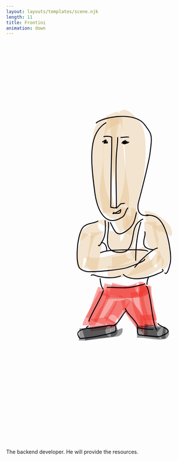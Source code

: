 ```yaml
---
layout: layouts/templates/scene.njk
length: 11
title: Frontini
animation: down
---
```


<svg viewBox="0 0 390 844" xmlns="http://www.w3.org/2000/svg" xml:space="preserve" style="fill-rule:evenodd;clip-rule:evenodd;stroke-linejoin:round;stroke-miterlimit:2">
<path d="M9877.99 14317.8c-13.28-1.2-45.55-4.3-49.39-6-42.59-18.7-56.2-51-58-83.8-.6-10.9 47.72-88.8 47.72-88.8l-158.13 59.3c-118.11 15.5-236.76 3.8-355.04 11.5l12.56 194.6c125.12-8.1 250.58 3.6 375.49-13.8 15.57-2.2 194.97-67.4 219.63-81 55.7-30.9 53.11-80.9 52.48-92.4-1.81-33-15.52-65.4-58.3-84.2-4.55-2-30.73-15.2-80.5-1.4l51.48 186Z" style="fill:#ed312b;fill-opacity:.41" transform="translate(-1011.77 -1349.82) scale(.13128)"/><path d="M9201.75 14268.2c-28.41 78.7-176.82 329.3-234.77 450.7-24.12 50.6-33.32 89.5-33.32 105.2h195c0 3.9-1.79 16.1-1.79 16.1s1.04-3 1.73-4.8c37.07-97 223.89-410.5 256.56-501l-183.41-66.2Z" style="fill:#ed312b;fill-opacity:.41" transform="translate(-1011.77 -1349.82) scale(.13128)"/><path d="M9310.52 14344.7c-6.9 63.5-40.4 121.2-75.31 178.8-45.8 75.7-95.6 150.6-124.21 228.8l183.13 67c24.47-66.9 68.71-130.1 107.89-194.8 50.07-82.7 92.46-167.7 102.36-258.7l-193.86-21.1Z" style="fill:#ed312b;fill-opacity:.41" transform="translate(-1011.77 -1349.82) scale(.13128)"/><path d="M9529.4 14337.5c-59.65 125.6-141.79 239.4-206.83 362.3-30.31 57.4 5.87 111.5 13.96 119.9 21.73 22.5 50.53 35.8 89.84 27.8 8.62-1.8 35.47-5.1 61.5-40.2l-156.76-116c23.43-31.7 48.49-33.3 56.25-34.9 39.09-7.9 67.72 5.4 89.32 27.7 7.27 7.5 45.52 55.4 18.28 106.9 66.35-125.5 149.75-241.7 210.6-369.9l-176.16-83.6Z" style="fill:#ed312b;fill-opacity:.41" transform="translate(-1011.77 -1349.82) scale(.13128)"/><path d="M9548.01 14425.2c20.46 68.4 54.4 159 88.49 222.4 13.02 24.2 115.44 170.2 173.27 227.5 39.49 39.2 79.77 49.1 98.22 49.1v-195c10.52 0 44.67 12.7 44.67 12.7s-133.3-166-144.4-186.6c-28.46-53-56.33-128.8-73.41-186l-186.84 55.9Z" style="fill:#ed312b;fill-opacity:.41" transform="translate(-1011.77 -1349.82) scale(.13128)"/><path d="M9701.19 14298.7c19.23 119.8 39.73 243.7 79.96 358.1 25.6 72.8 66.26 134 80.78 211 3.09 16.4 10.69 48.9 24.04 67.9 21.01 30 50.8 47.4 90.27 47.4v-195c36.56 0 79.36 56.7 79.36 56.7s-1.4-9.9-2-13.1c-16.5-87.1-59.55-157.3-88.49-239.6-36.42-103.5-53.98-215.9-71.39-324.3l-192.53 30.9Z" style="fill:#ed312b;fill-opacity:.41" transform="translate(-1011.77 -1349.82) scale(.13128)"/><path d="M9819.98 14189.5c2.03 90.6 29.81 169.4 48.88 257.8 21.94 101.7 33.02 204.9 50.36 307.4 2.93 17.3 8.26 35 14.02 52.6 3.13 9.7 8.07 18.9 8.07 28.4h194.99c0-37.4-18.5-76.5-24.8-113.6-17.8-105.3-29.5-211.4-52-315.9-16.4-76-42.8-143.2-44.6-221.1l-194.92 4.4Z" style="fill:#ed312b;fill-opacity:.41" transform="translate(-1011.77 -1349.82) scale(.13128)"/><path d="m9862.07 14176.4-.13.1c-143.96 25.3-436.95 20.7-571.92-27.1l-65.18 183.7c158.35 56.2 501.95 65.1 670.87 35.4 53.32-9.4 71.91-33 77.73-40.1 28.76-35.4 28.26-70.4 13.16-103.3-6.74-14.7-19.34-33.9-45.53-47.3-11.87-6.1-58.82-14.6-76.71-17.2l-2.29 15.8Zm-.25 1.8c-10.04 6.2-36.01 22.6-39.74 27.2-28.07 34.6-27.48 68.8-12.72 101 2.36 5.1 16.08 17 29.8 28.1l22.66-156.3Z" style="fill:#ed312b;fill-opacity:.41" transform="translate(-1011.77 -1349.82) scale(.13128)"/><path d="M9185.96 14202.7c-65.52 151.8-118.2 349.1-195.92 489l170.46 94.7c80.58-145.1 136.57-349.1 204.5-506.5l-179.04-77.2ZM9355.77 14328.8c198.78 58.8 439.87 95.6 630.74-18.8l-100.19-167.2c-143.74 86-325.5 43.3-475.19-1l-55.36 187Z" style="fill:#ed312b;fill-opacity:.41" transform="translate(-1011.77 -1349.82) scale(.13128)"/><path d="M9843.95 14199.1c-.26 115.3-7.32 223.9 18.7 338.8 8.79 38.7 28.17 83.1 46.07 127.5 10.86 26.9 22.66 53.3 22.66 77.5h195.02c0-38.7-10.7-81.5-26.7-124.5-16-42.8-38.4-86.1-46.9-123.6-22.6-100.1-14.1-194.8-13.8-295.3l-195.05-.4Z" style="fill:#ed312b;fill-opacity:.41" transform="translate(-1011.77 -1349.82) scale(.13128)"/><path d="M9567.36 14563c81.49 79.6 206.28 207.9 231.95 322.7l190.3-42.5c-32.8-146.8-181.88-318-286.02-419.7l-136.23 139.5Z" style="fill:#ed312b;fill-opacity:.41" transform="translate(-1011.77 -1349.82) scale(.13128)"/><path d="M9430.21 14434.3c1.45 20-15.63 43.8-31.37 71.1-41.07 71.1-99.67 146.7-127.77 196.9l170.16 95.2c33.22-59.3 108.23-153.8 148.27-235.2 25.83-52.4 38.08-102.4 35.2-142.1l-194.49 14.1Z" style="fill:#ed312b;fill-opacity:.41" transform="translate(-1011.77 -1349.82) scale(.13128)"/><path d="M9319.15 14721.1c4.35-7.9 16.54-29.2 23.85-36 5.38-4.9 27.64-17.8 27.64-17.8s-2.68 1.1-4.68 2c-102.36 46-238.12 38.4-347.72 65.3l46.43 189.4c120.47-29.6 268.71-26.3 381.23-76.8 34.6-15.6 37.77-26.8 43.22-34.6 3.11-4.4 7.3-10.1 12.64-24.7l-182.61-66.8ZM9871.04 14854.5c80.88-6.4 167.46-7.3 247.16-23l-37.9-191.3c-72.3 14.3-151.03 14.1-224.48 19.9l15.22 194.4Z" style="fill:#ed312b;fill-opacity:.41" transform="translate(-1011.77 -1349.82) scale(.13128)"/><path d="M9386.01 15007.5c-6.58-1.5-24.11-5.7-27.17-7-12.73-5.7-21.54-12.7-27.94-18.9-24.39-23.6-31.04-50.2-29.41-76 1.19-18.8 7.24-40.7 26.86-61.1 3.24-3.4 40.76-25.1 40.76-25.1s-112.06 15.6-126.84 17.4c-118.92 15-237.35 39.7-357.43 33.1l-10.73 194.7c131.81 7.3 261.98-17.8 392.52-34.3 20.81-2.6 151.12-20.8 166.7-27 31.74-12.5 44.53-33.2 50.38-43.6 19.88-35.3 17.56-68.9-2.91-100.7-3.65-5.7-25.64-46-94.79-46v194.5ZM9808.81 15022.6c123.89-6.8 243.49 29.6 366.59 29.6 9.2 0 72-7.5 87.4-14.4 35.9-16 49.1-42.8 54.8-60.3 8.1-24.7 7.1-50-6.2-75.6-5.1-9.9-20.2-42.8-77-54.3l-38.5 191.2c-26.1-5.3-35.9-19.2-40.6-23.8-20.6-20.8-26.8-43.3-27.7-63.3-.8-16.6 69.8-96.7 69.8-96.7s-19.8 2.2-22 2.2c-126.7 0-249.85-36.3-377.35-29.3l10.76 194.7Z" style="fill-opacity:.41" transform="translate(-1011.77 -1349.82) scale(.13128)"/><path d="M8977.19 15067.3c132.6-36.2 278.26-43.2 414.93-55.8 5.82-.6 60.75-3.7 89.62-9.2 22.25-4.2 38.55-11.7 47.12-17 22.5-13.9 33.83-31.7 40.12-46.6 9.97-23.7 10.79-47.8 1.76-72.5l-183.13 67c-11.68-31.9-8.72-63.7 15.73-93.6 6.27-7.7 42.02-28.8 42.02-28.8s-66.46 6.1-71.13 6.5c-147.77 13.6-305.05 22.8-448.42 61.9l51.38 188.1ZM9918.42 14998.6c116.58 6 227.58 40.2 346.58 40.2v-195c-115.6 0-223.3-34.1-336.56-39.9l-10.02 194.7Z" style="fill-opacity:.41" transform="translate(-1011.77 -1349.82) scale(.13128)"/><path d="M9360.72 13274.6c16.87-30.4 14.7-56 10.18-74.2-6.44-25.8-21.16-47.2-46.62-62-12.28-7.1-52.5-22-108.3-2.5-64.04 22.4-208.31 97.6-276.75 155.4-40.25 34.1-59.99 70.4-65.16 94.8-7.72 36.4.76 68.1 23.09 94.9l149.97-124.6c12.12 14.6 18.32 31.1 19.29 49.3.61 11.4-11.22 43.9-11.22 43.9s170.85-110.6 225.15-129.6c2.11-.8 5.55-1.8 5.55-1.8s-30.32.1-37.26-1.8c-34.93-9.5-53.06-31.9-62.84-56.1-7.58-18.8-14.39-46.5 4.44-80.3l170.48 94.6Z" style="fill:#e5c18e;fill-opacity:.41" transform="translate(-1011.77 -1349.82) scale(.13128)"/><path d="M8942.64 13341.5c-47.97 149.5-111.37 317.3-111.37 475.9 0 32.1 10.57 63.4 29.4 84 14.72 16 34.76 29.7 65.18 34.2l28.61-192.9c23.49 3.5 38.7 14.6 50.07 27 11.1 12.1 21.74 28.8 21.74 47.7 0-139.1 59.97-285.2 102.05-416.3l-185.68-59.6Z" style="fill:#e5c18e;fill-opacity:.41" transform="translate(-1011.77 -1349.82) scale(.13128)"/><path d="M9070.07 13339.5c2.15 49.8-60.67 453.6-92.95 551.8-.56 1.7-1.56 4.4-1.56 4.4s14.07-20.4 18.79-24.6l130.54 144.8c7.35-6.6 16.87-17.1 25.23-33.4 7.16-14 17.26-43.5 26.92-84 37.35-156.6 89.98-518.1 87.85-567.4l-194.82 8.4Z" style="fill:#e5c18e;fill-opacity:.41" transform="translate(-1011.77 -1349.82) scale(.13128)"/><path d="M9751.11 13759.1c-6.23 1.5-19.17 4.4-21.03 4.6-30.65 2.6-49.65-8-60.03-14.5-26.47-16.6-39.77-39.7-44.32-66.1-.72-4.2 48.61-101.6 48.61-101.6s-1.42.8-2.4 1.2c-32.5 16.1-179.9 84.3-191.52 88-143.96 45.4-316.35 104.7-463.78 47.7l-70.38 181.8c187.98 72.8 409.29 14.4 592.84-43.5 13.44-4.3 186.49-82.8 220.69-99.9 69.25-34.4 58.66-103.6 58.13-106.7-.57-3.3-40.29-112.7-141.54-70.5l74.73 179.5Z" style="fill:#e5c18e;fill-opacity:.41" transform="translate(-1011.77 -1349.82) scale(.13128)"/><path d="M9411.93 13924.7c207.95-9.7 384.6-121.6 579.69-178.8l-54.91-187.1c-180.26 52.9-341.64 162.2-533.78 171.1l9 194.8ZM9922.03 13170.5c2.41 72.8 9.1 254.3 56.31 359.4 35.46 79.1 93.06 123.7 162.46 127.6l10.8-194.7c5.8.3 15.4 5.6 15.4 5.6s-16.1-29.5-21.9-49.6c-25.1-86.6-26.5-203.6-28.2-254.7l-194.87 6.4Z" style="fill:#e5c18e;fill-opacity:.41" transform="translate(-1011.77 -1349.82) scale(.13128)"/><path d="M10054.5 13231.8c10.9 99.8 44 196.6 67.6 294.3 18.7 77.3 31.6 155.3 7.9 237.4-1.3 4.6-4.6 18.3-4.6 18.3s45.6-47.8 75.6-47.8v195c36.6 0 67.6-15.8 90.1-47 12.7-17.6 21.5-47.9 26.3-64.4 33.6-116.7 20.8-227.6-5.8-337.4-21.6-89.5-53.3-178-63.2-269.5l-193.9 21.1Z" style="fill:#e5c18e;fill-opacity:.41" transform="translate(-1011.77 -1349.82) scale(.13128)"/><path d="M9647.47 14025.1c35.89 39.2 107.52 60.8 197.53 43.2 130.95-25.6 312.3-125.1 359.9-174.2 40.2-41.5 40.4-84.2 34.8-108.2-7.5-31.7-31.1-82-112.7-82v195c-24.3 0-37.7-11.7-46.1-18.6-17-13.8-26.6-30.8-31.1-49.8-3.6-15.6 15.1-72.1 15.1-72.1s-130.36 81.6-216.97 108.2c-30.06 9.2-76.9 13.6-76.9 13.6s15.19 7.6 20.36 13.3l-143.92 131.6Z" style="fill:#e5c18e;fill-opacity:.41" transform="translate(-1011.77 -1349.82) scale(.13128)"/><path d="M9334.24 14068.8c260.8 3.2 536.05-55.1 755.56-203.2 16.9-11.4 72.3-57.4 90.3-94.1 14.6-29.7 16.1-58.7 9.7-83.6-5.9-22.6-18.1-44-41-61.6l-119 154.5c-22-17-30.47-38.5-31.36-61.4-.43-11.2 9.46-38.8 9.46-38.8s-22.54 20.2-27.16 23.4c-186.88 126-422.04 172.6-644.07 169.8l-2.43 195ZM9546 13478.7l-1.15-2.7c-16.83-47.9.34-91.9 7.12-138.8l-192.99-27.9c-11.29 78.2-26.1 151.8 1.92 231.4 31.23 88.7 90.34 126.3 149.61 135.9 78.94 12.8 174.33-33.1 226.23-121.5 66.63-113.3 81.66-292.8 89.37-422.4 1.6-26.9 7.48-81.3-3.31-111.6-17.28-48.4-51.69-78.8-111.08-78.8v195c-28 0-46.67-12.4-60.38-29.3-6.59-8.1-15.03-33.4-15.03-33.4s-4.2 35.5-4.86 46.5c-6.09 102.3-10.2 245.7-62.83 335.2-4.89 8.4-15.41 17.1-22.62 22.4Z" style="fill:#e5c18e;fill-opacity:.41" transform="translate(-1011.77 -1349.82) scale(.13128)"/><path d="M9534.91 13338.6c98.01-48.8 175.73-153.1 206.92-257.4l-186.83-55.8c-16.54 55.3-55.02 112.7-107 138.6l86.91 174.6Z" style="fill:#e5c18e;fill-opacity:.41" transform="translate(-1011.77 -1349.82) scale(.13128)"/><path d="m9510.81 11438.4-10.21-36.9c-85.21 23.6-182.57 63.2-255.79 120.4-59.23 46.3-103.28 103.9-122.53 171.6-51.96 182.6-89.85 765.4 31.28 1113.4 63.71 183.1 173.67 303.1 323.11 319 35.32 3.8 70.55-4.6 103.23-24.5-1.8 20.2-2.91 39.6-3.21 57.6-1.07 64.5 9.68 116.4 26.97 148.3 26.83 49.4 67.52 73.2 119.43 73.2v-195c14.39 0 26.58 4.7 37.09 12.4 5.5 4.1 15.61 17.7 15.61 17.7s-4.87-72.1.7-122.7c17.68-160.7 74.63-369.3 86.3-408.8 40.62-137.1 78.92-394.2 83.27-626.1 3.08-163.6-12.11-314.9-49.98-409.2-29.94-74.5-101.12-157-163.81-207.3-4.37-3.6-42.61-33.2-65.54-47-15.48-9.4-29.13-14.4-37.41-16.5-56.03-14.4-88.89 14-105.79 37.1-1.27 1.7-7.77 9.8-12.72 23.3Zm33.12 153.6c-50.61 14.5-106.41 35.7-153.53 65.6-36.8 23.4-69.67 51-80.56 89.2-40.07 140.9-69.5 546.2-8.86 856.2 18.7 95.7 45.54 182 85.86 245.7 25.62 40.5 55.98 71.5 96.58 80.9 7.64-10.4 24.12-33.7 32.84-52.5 42.05-90.7 66.04-215.4 73.08-255.9 53.64-308.4 25.27-638.3-17.58-946.5-1.99-14.3-14.56-48.7-27.83-82.7Z" style="fill:#e5c18e;fill-opacity:.41" transform="translate(-1011.77 -1349.82) scale(.13128)"/><path d="M9495.54 12915c9.26-11 35.76-42.2 41.4-45.1 22.11-11.3 43.41-12.7 63.3-8.7 14.32 2.9 75.87 80.7 75.87 80.7s5.59-104.6 5.8-116.7c2.21-124-26.64-241-42.8-363.3-42.9-324.5-63.1-648.2-68.17-976.1l-194.97 3c5.18 335.5 25.93 666.7 69.82 998.7 14.89 112.5 43.18 220.1 41.15 334.3-.26 14.7-7.61 115.5-4.69 140.9 3.59 31.2 17.25 49.2 24.27 57.4 16.65 19.3 36.07 28.4 54.97 32.2 11.39 2.4 94.9 12.2 120.93-89.4l-186.88-47.9Z" style="fill:#e5c18e;fill-opacity:.41" transform="translate(-1011.77 -1349.82) scale(.13128)"/><path d="M9335.72 11480.8c-24.02 124.3-52.35 244.4-62.53 371.7-9.96 124.5-2.8 249.8-14.79 374.1-15.79 163.7-54.67 323.4-46.56 489 5.11 104.2 47.54 202.5 47.54 307.6h195c0-108.3-42.51-209.7-47.77-317.1-7.65-156.2 31-306.4 45.89-460.7 12.09-125.4 5.02-251.8 15.07-377.3 9.6-120 36.97-233.1 59.61-350.3l-191.46-37ZM9953.77 13186c-1.93.2-6.43.3-6.43.3s25.54 7.3 41.92 14.9c46.54 21.5 101.14 57.4 142.84 94.9 20.8 18.6 46.6 53.1 46.6 53.1s-.4-26.6 4.9-37.1l174.1 87.9c25.5-50.6 15.3-129.7-50.7-204.4-61.1-69.2-169-143.5-252.3-178.7-50.7-21.4-95.95-28.1-125.61-24.4l24.68 193.5Z" style="fill:#e5c18e;fill-opacity:.41" transform="translate(-1011.77 -1349.82) scale(.13128)"/><path d="M9309.66 11573.4c-128.68 75.1-192.78 202.3-219.79 355.1-40.02 226.3 1.57 509.3 31.37 759.6 13.52 113.6 49.12 263.4 118.47 361.5 35.48 50.2 79.79 87 134.16 99.5 54.18 12.5 118.63.9 194.7-46.6 32.88-20.5 47.44-50.1 59.62-80.3 11.18-27.7 20.11-55.8 42.43-76l-10.05-11.1c-24.04 21.7-34.25 51.7-46.29 81.5-11.05 27.4-23.82 54.6-53.65 73.2-71.73 44.8-132.32 56.4-183.4 44.7-50.89-11.7-92.06-46.6-125.27-93.6-68.01-96.2-102.57-243.2-115.82-354.6-29.63-248.9-71.28-530.1-31.49-755.2 26.19-148.2 87.77-271.9 212.58-344.8l-7.57-12.9Z" style="fill:#00000f" transform="translate(-1011.77 -1349.82) scale(.13128)"/><path d="M9851.11 13094.1c-49.52 9.9-81.95-.2-102.75-21-19.14-19.1-28.18-47.1-31.94-75.3-5.81-43.7 1.02-88.2 4.9-104.8 32-136.7 137.17-647.2 152.89-786.5 22.83-202.2 27.1-280 6.63-344.6-13.65-43.1-38.38-80.5-76.51-144.9-70.68-119.4-219.4-149.4-359.18-137.2-83.17 7.3-163.06 29.3-220.94 55.5-39.51 17.9-68.88 38.1-82.66 56.6l9.28 10.3c12.92-17.4 40.69-35.7 77.74-52.5 56.96-25.8 135.61-47.5 217.47-54.6 135.3-11.8 279.72 15.3 348.14 130.9 37.26 63 61.64 99.3 74.98 141.4 20.02 63.2 14.96 139.2-7.36 337-15.67 138.9-120.61 648-152.53 784.4-4.12 17.6-11.4 65-5.22 111.5 4.24 31.8 14.79 63.1 36.38 84.6 22.84 22.9 58.3 35.1 112.68 24.4l-2-15.2Z" style="fill:#00000f" transform="matrix(.1572 0 0 .1286 -1248.436 -1319.724)"/><path d="M9198.59 13541.7c-.27-1.6-.53-3.8-.53-5.8h-15c0 6.6.91 11.3 2.19 14.3 1.57 3.6 3.85 5.7 6.27 6.9 3.66 1.8 8.48 1.6 13.78-1.8 4.97-3.1 11.15-9.7 17.37-17.9 13.15-17.4 27.12-41.9 31.24-49 62.85-107.1 58.73-226.9 47.64-345.4l-14.93 1.4c10.79 115.4 15.55 232.2-45.64 336.5-4.08 6.9-18.06 31.5-31.03 48.4-3.61 4.7-7.11 8.8-10.27 11.5-.33.3-.7.6-1.09.9ZM9340.66 13168.8c12.44 87.3-17.23 205.9-14.6 304.1 1.37 51.1 11.42 96.7 39.17 130.5 27.82 33.8 73.53 56 147.16 59 61.64 2.5 124.81-3.4 164.85-56.1 58.17-76.6 64.44-174.1 82.44-264.3 17.33-86.9 45.96-167 148.59-212.7l-6.1-13.7c-108.07 48.1-138.95 131.9-157.2 223.4-17.56 88.1-22.92 183.5-79.68 258.2-36.86 48.6-95.54 52.5-152.3 50.2-67.96-2.7-110.5-22.3-136.18-53.6-25.77-31.3-34.49-73.9-35.76-121.3-2.64-98.8 26.97-218.1 14.46-305.9l-14.85 2.2Z" style="fill:#00000f" transform="translate(-1011.77 -1349.82) scale(.13128)"/><path d="M9862.96 13165.4c-64.82 204.5-83.97 409.5-83.97 623.3h15c0-212.3 18.92-415.7 83.27-618.7l-14.3-4.6ZM9371.37 13177c29.5 59.4 51.51 108.8 75.34 142.2 16.9 23.6 34.9 39.4 56.56 45.7 35.1 10.3 81.06-4.4 150.41-55.3 67.12-49.4 106.3-103.6 127.24-184 8.26-31.8 16.45-63.6 22.86-95.8.56-2.8 2.71-11.9 2.71-11.9s-1.81 2.4-2.18 2.7c-.89.7-1.79 1.1-2.61 1.3-2.66.7-5.2.2-7.39-2.2-.36-.4-1.82-1.5-1.82-4.2h15c0-7.1-5.59-8.2-6.67-8.3-1.76-.3-5.14-.2-7.51 3.6-.33.5-.88 1.7-1.37 3.4-.91 3.1-2.29 9.7-2.87 12.7-6.35 31.8-14.47 63.4-22.66 94.9-20 76.8-57.51 128.6-121.62 175.7-32.54 23.9-59.47 39.6-82.4 48.1-21.6 8-39.4 9.5-54.91 4.9-18.74-5.5-33.93-19.6-48.57-40-23.48-32.9-45.04-81.7-74.11-140.1l-13.43 6.6ZM9395.45 11819.5c-.15 2.7-.46 8.6-.46 9.5 0 256.6-13.53 511.8-13.53 768.6 0 91.9-1.43 183.9-1.43 275.8 0 6.3-2.73 48.4-1.71 58.3.5 4.9 3.1 7.1 4.1 7.7 1.75 1.1 3.59 1.4 5.51 1 1.33-.3 3.02-.9 4.54-2.8.51-.6 1.31-1.8 1.99-3.9.65-2 1.51-5.7 2.58-11.5l-4-.8c.19-15.6 1.99-43 1.99-48 0-91.9 1.43-183.9 1.43-275.8 0-256.8 13.53-512 13.53-768.6 0-1.4.83-8.9.47-12.5-.34-3.4-1.88-5.6-2.95-6.5-10.76-9.8-31.09-15.4-53.71-17.5-32.18-2.9-68.91.8-85.94 6l4.4 14.4c15.89-4.9 50.16-8.2 80.17-5.4 17.53 1.6 33.64 5 43.02 12Z" style="fill:#00000f" transform="translate(-1011.77 -1349.82) scale(.13128)"/><path d="M9384.13 12941.2c14.32-.1 38.34 8.7 58.26 10.3 16.74 1.3 30.77-2.4 37.75-14.9l-13.09-7.3c-4.22 7.6-13.33 8-23.46 7.2-20.35-1.6-44.92-10.4-59.55-10.3l.09 15Z" style="fill:#00000f" transform="translate(-1011.77 -1349.82) scale(.13128)"/><path d="M9490.59 11811.6c-1.27 114-20.81 226.9-24.49 341-8.65 267.6 3.53 535.5 3.53 802.8h15c0-267.1-12.18-534.8-3.54-802.3 3.69-114.2 23.22-227.3 24.5-341.3l-15-.2Z" style="fill:#00000f" transform="translate(-1011.77 -1349.82) scale(.13128)"/><path d="M9535.82 11759c9.44-2.2 68.15-27.6 102.52-36.9 5.68-1.5 10.63-2.6 14.47-2.9 1.56-.1 3.71 0 3.71 0s-1.51-1-1.92-1.6c-.46-.8-.77-1.6-.77-2.6h15c0-4.5-2.18-7.9-6.74-9.7-2.82-1.2-7.58-1.6-13.79-.7-29.71 4.4-105.11 37.2-115.94 39.8l3.46 14.6Z" style="fill:#00000f" transform="rotate(15.733 5599.619 -2785.02) scale(.13128)"/><path d="M9538.59 12964c.81 23.5-1.09 38.5-6.95 47.8-6.2 9.9-17.03 12.1-32.25 12.6-18.2.7-42.05-1.7-72.04-1.7v15c36.53 0 64.08 3.4 83.54.9 15.39-2 26.3-7.4 33.46-18.8 6.91-11 10.19-28.6 9.23-56.4l-14.99.6ZM9923.56 13769.1c-.28.6-.71 1.3-1.14 1.9-1.68 2.2-4.19 4.5-7.35 6.9-49.33 38.8-241.34 106.7-270.03 115.3-110.83 33.2-533.49 76.7-647.46 60.5-19-2.7-49.36-12.7-74.29-26.9-15.87-9.1-29.62-19.7-36.11-31.4-34.92-62.9-40.47-197.5-27.59-328.1 12.87-130.5 44.12-257.3 85.02-304.6 30.88-35.7 72.21-50.3 114.93-61.5 44.81-11.6 91.18-19.5 129.97-41.2l-7.32-13.1c-37.72 21.1-82.88 28.5-126.43 39.8-45.64 11.9-89.51 28.1-122.49 66.2-42.07 48.6-75.37 178.7-88.61 312.9-13.23 134.2-6.46 272.3 29.41 336.9 7.58 13.7 23.24 26.5 41.8 37.1 26.7 15.2 59.25 25.9 79.6 28.8 115.1 16.3 541.96-27.5 653.88-61.1 29.24-8.7 224.72-78.3 274.99-117.8 6.32-4.9 10.57-9.6 12.62-13.7 2.26-4.5 2.4-8.6 1-12.2-1.31-3.4-4.22-6.7-9.64-9.2l-6.17 13.7c.47.2 1.01.6 1.41.8Z" style="fill:#00000f" transform="translate(-1011.77 -1349.82) scale(.13128)"/><path d="M9227.63 13502.9c68.61 2 87.81 67.8 87.81 131.9h15c0-72.5-24.85-144.6-102.37-146.9l-.44 15Z" style="fill:#00000f" transform="translate(-1011.77 -1349.82) scale(.13128)"/><path d="M9218.74 13670.3c122.8-52.2 342.69-45.1 472.7-47.9 93.27-2 197.62-.2 251.84 9.7 10.93 2 19.72 4.3 25.75 7 1.9.9 3.48 1.8 4.66 2.8.44.3 1.01 1 1.01 1s-.08-.3-.08-.5h15c0-3.9-1.61-7.7-5.32-11.2-3.45-3.2-9.27-6.3-17.28-8.8-44.83-14.3-167.7-17.3-275.9-15-131.55 2.8-353.99-3.7-478.25 49.1l5.87 13.8ZM9923.31 13325.1c6.25 11 7.22 24.7 5.9 40.1-2.17 25.2-10.71 54.5-16.45 84-7.62 39.1-10.07 78.4 10.38 109.8 20.23 31.1 63.3 55.3 148.66 62.8l1.3-15c-78.47-6.8-118.79-27.3-137.38-55.9-18.38-28.3-15.08-63.7-8.23-98.9 5.84-30 14.45-59.8 16.67-85.6 1.6-18.6-.19-35.3-7.81-48.7l-13.04 7.4ZM9953.43 13064.9c62.97 3.5 117.77 5 171.67 41.6 56 38.1 97.8 108.6 129.2 189.3 47.8 122.9 71.2 269.7 81.6 366 .8 7.6 1.7 15.1 2.1 22.7 2.4 39 3.4 80.8-.7 119.7-1.1 10.4-24.2 123.8-52.5 167.4-3.2 4.9-6.4 8.8-9.7 11.4-2.1 1.6-4.1 2.7-6.2 2.4-3.6-.5-6.6-3.9-10.2-9.6l-12.7 7.9c6.8 11 14.2 15.7 21.1 16.6 4.7.6 9.5-.5 14.2-3.4 5.4-3.3 10.8-9.2 16-17.1 29.5-45.3 53.8-163.2 54.9-174 4.2-39.7 3.2-82.4.8-122.2-.5-7.8-1.3-15.6-2.2-23.4-10.5-97.4-34.3-245.7-82.5-369.8-32.6-83.9-76.6-156.7-134.8-196.3-56.3-38.3-113.4-40.5-179.23-44.2l-.84 15Z" style="fill:#00000f" transform="translate(-1011.77 -1349.82) scale(.13128)"/><path d="M9576.51 14010.7c53 52.8 131.99 73.4 217.16 74.3 125.8 1.3 265.03-40.3 350.93-81.2 15.4-7.3 58.2-22.4 77.3-38.9 8.6-7.4 12.6-15.6 11.5-23.2-1.1-7.2-7-15.2-22.1-22l-6.1 13.7c4.8 2.2 8.4 4.4 10.8 6.6 1.4 1.4 2.3 2.6 2.5 3.9.2 1.2-.2 2.3-.9 3.4-1.2 2.1-3.2 4.2-5.5 6.3-18.2 15.7-59.3 29.7-73.9 36.6-84.3 40.2-220.94 81.1-344.37 79.8-80.99-.8-156.34-19.7-206.73-69.9l-10.59 10.6ZM10138.9 13578c-29.4 3.6-70.8 27.1-115.7 60.9-102.28 76.8-223.64 205.8-261.14 256.3l12.05 9c37.06-50 157.03-177.4 258.09-253.3 42.2-31.8 80.9-54.7 108.6-58l-1.9-14.9ZM9079.29 14029.8c.26-4.1 3.44-5.7 7.61-6.4 4.75-.7 10.56-.4 16.92.6 26.89 4 62.25 18.7 73.87 21.3 120.96 26.4 256.08 38.1 374.04-6.7l-5.33-14c-115.27 43.8-247.31 31.9-365.51 6-11.77-2.5-47.6-17.3-74.83-21.4-10.34-1.6-19.59-1.6-26.38.5-9.05 2.9-14.72 8.9-15.36 19.2l14.97.9ZM9208.31 14071.1c-.98 25.3 5.81 73.6 18.87 114.7 8.99 28.3 21.14 53.2 35.31 65.8l9.94-11.3c-12.66-11.2-22.92-33.7-30.95-59-12.48-39.3-19.12-85.4-18.18-109.6l-14.99-.6Z" style="fill:#00000f" transform="translate(-1011.77 -1349.82) scale(.13128)"/><path d="M9989.61 14049.2c-22.11 32.3-29.92 85.4-29.92 124.4h15c0-36.3 6.72-85.9 27.31-116l-12.39-8.4ZM9925.24 14154.5c-2.31.9-11.89 4.5-22.45 7.5-52.42 14.8-166.35 39.9-174.5 41.4-131.98 24.8-271.04 1.7-404.64 4.5l.31 15c134.42-2.9 274.32 20.1 407.1-4.8 9.4-1.7 158.32-34.5 194.59-47.5 3.85-1.4 6.62-2.7 8.18-3.6 1.96-1.3 3.02-2.6 3.58-3.6 1.61-2.8 1.37-5.4.13-7.8-.64-1.1-1.67-2.4-3.52-3.4-1.23-.6-4.05-1.4-8.78-1.4v3.7Zm0 .5c-.52.7-1.25 1.7-1.41 2.2-.47 1.4-.45 2.8-.1 4.1.26.9.71 1.8 1.44 2.7h.07v-9ZM9262.78 14260.8c-56.77 156.4-147.23 291.8-216.19 441.5-3.1 6.8-14.56 29.1-16.34 45.2-1.1 9.8 1.46 17.6 7.58 21.8l8.42-12.4c-.96-.7-1.06-1.9-1.19-3.2-.31-3.1.25-6.7 1.18-10.5 3.31-13.6 11.54-29.3 13.98-34.6 69.13-150.1 159.74-285.9 216.66-442.6l-14.1-5.2ZM9440.99 14828.2c41.44-19.3 74.75-60.8 105.35-106.2 29.55-43.9 56.66-91.3 87.15-124l-10.98-10.3c-30.96 33.2-58.61 81.3-88.62 125.9-28.96 43-60.01 82.8-99.22 101l6.32 13.6Z" style="fill:#00000f" transform="translate(-1011.77 -1349.82) scale(.13128)"/><path d="M9610.87 14554.2c23.48 57 65.86 103.4 107.33 149.6 40.2 44.8 79.55 89.4 98.24 144.3l14.2-4.9c-19.33-56.7-59.7-103-101.28-149.4-40.32-44.9-81.79-89.8-104.62-145.3l-13.87 5.7ZM9960.85 14212.1c.29.4.57.8.81 1.1 2.74 4.4 5.53 10.8 8.4 18.6 19.94 54.7 41.24 175.1 42.44 180.3 12.8 56.7 32.6 253 64 381.5 8.2 33.6 17.2 62.6 27 83.5 7.1 15 14.8 26 22.7 32.1l9.1-11.9c-6.5-5-12.4-14.3-18.2-26.6-9.5-20.1-18.1-48.2-26-80.7-31.4-128.3-51.2-324.5-64-381.2-1.3-6.1-29.81-165-51.99-202.3-2.75-4.6-5.61-7.7-8.19-9.4-3.27-2.1-6.51-2.5-9.59-1.6-3.41.9-7.44 3.9-10.41 11l13.82 5.8.11-.2ZM9003.97 14860.4c.85-1.1 2.18-2.7 3.62-3.9 5.17-4.5 13.55-9.9 25.76-16.5l-7.09-13.2c-19.58 10.5-30.27 18.8-34.65 24.9-3.28 4.5-3.94 8.6-3.33 11.9.61 3.4 2.57 6.5 6.18 8.9 3.17 2.1 8.08 3.9 14.4 4.9 31.81 5.3 105.82-4.4 129.5-7.7 72.11-10 143.35-27.2 215.4-36.5 15.26-1.9 57.75 3.5 86.23-1 14.97-2.3 26.32-7.8 31-16.2 1.42-2.6 1.3-1.3 2.62-4.9l-14.09-5.2c-.76 2.1-.82 1.3-1.65 2.8-1.74 3.2-5.51 4.9-10.13 6.4-6.22 2-13.95 3-22.28 3.6-27.24 1.7-60.47-2-73.62-.3-72.09 9.2-143.38 26.5-215.53 36.5-22.86 3.1-94.29 12.8-124.99 7.7-2.69-.4-5.65-1.5-7.35-2.2ZM9813.69 14864.6c83.71 24.6 171.06 29.5 258.01 29.5v-15c-85.52 0-171.44-4.7-253.78-28.9l-4.23 14.4Z" style="fill:#00000f" transform="translate(-1011.77 -1349.82) scale(.13128)"/><path d="M8992.84 14868c-28.33 3.7-72.35 12.9-103.6 31.7-20.22 12.2-35.12 28.4-38.74 49.3-2.41 13.9.1 30.1 9.98 48.6 3.26 6.2 9.4 20 16.18 29.1 3.8 5.1 8.01 8.7 11.92 10.2 4.69 1.9 13.12 2.9 24.66 2.9 24.17 0 63.44-4.2 110.12-10.9 155.07-22.2 392.24-72.7 428.3-92.2 14.4-7.8 20.72-20.3 23.23-34.5 2.19-12.4 1.3-26.1 1.3-38 0-2.7-.77-10.4-.89-17.7-.06-3.8.7-9.8.7-9.8s-1.09 1.3-1.61 1.6c-.86.5-1.8.8-2.83.8v-15c-4.03 0-7.94 2.2-9.82 8-2.51 7.6-.55 27.2-.55 32.1 0 11.1.97 23.8-1.07 35.3-1.72 9.8-5.7 18.7-15.59 24-35.62 19.2-270.08 68.6-423.29 90.6-45.8 6.5-84.32 10.7-108.02 10.7-8.98 0-15.58-.4-19.22-1.8-2.77-1.1-5.18-4.8-7.78-8.9-5.28-8.2-9.86-18.5-12.5-23.5-7.94-14.9-10.38-27.8-8.44-39 2.91-16.8 15.49-29.3 31.7-39.1 29.49-17.7 71.11-26.1 97.84-29.7l-1.98-14.8ZM9837.5 14966.5c-8.65-8-11.56-22.2-12.86-37.8-2.3-27.7 1.41-59.9-1.37-78.4l-14.83 2.2c2.75 18.3-1.02 50.1 1.25 77.5 1.72 20.6 7.07 38.7 18.97 48.7.73.6 2.38 1.7 5.17 2.4 4.98 1.4 17.01 3.3 33.72 5.4 81.56 10.4 277.05 27.4 294.95 24.6 19.6-3 76-24.8 112.8-46.5 16.9-9.9 29.7-20.2 34.1-28.3 8.7-15.9 6.2-30.2-3.5-43.3-8.4-11.4-22.8-22-39.9-31.9-28.9-16.6-65.5-31.5-90.1-46.8-7.6-4.7-14-9.4-18.5-14.3-3.4-3.7-5.6-7.4-5.6-11.3h-15c0 11.3 8.4 22.6 23 32.9 18.4 13.1 46.8 25.8 73.6 39.2 21.3 10.6 41.5 21.7 54.3 34.1 10.5 10.2 15.6 21.3 8.6 34.2-3.7 6.7-14.7 14.4-28.6 22.6-35.1 20.6-88.8 41.7-107.5 44.6-17.6 2.7-210.34-14.4-290.75-24.7-15.5-1.9-29.29-4.6-31.95-5.1Z" style="fill:#00000f" transform="translate(-1011.77 -1349.82) scale(.13128)"/><path d="M208.894 206.11c-.914.59-5.916 3.793-6.79 4.2l.834 1.786c.49-.223 2.084-1.195 3.665-2.18.08.105.172.171.264.237l.055.026c-.685.748-1.308 1.51-1.557 2.048-.215.473-.227.893-.14 1.195.102.354.326.643.726.814 1.072.472 2.27.328 3.444-.171.436-.197.87-.433 1.29-.696.161.499.481.853.846 1.037.553.263 1.505.276 2.428-.984.58-.801.468-1.392.258-1.76a1.338 1.338 0 0 0-.438-.472l.035-.026c.48-.5.251-.998.16-1.169-.048-.079-.451-.787-1.304-.407-.45.197-.818.46-1.111.749a.931.931 0 0 0-.26-.329 1.045 1.045 0 0 0-.651-.25c-.103 0-.285.027-.521.093l-.012-.013h-.008c.973-.565 1.772-1.353 1.917-1.589a.996.996 0 0 0 .143-.735.955.955 0 0 0-.541-.722 1.062 1.062 0 0 0-.654-.079 1.69 1.69 0 0 0-.3.131 1.109 1.109 0 0 0-.112-.55.961.961 0 0 0-.566-.474c-.06-.026-.36-.144-.811.08-.041.025-.145.091-.29.21ZM244.417 211.807l-.41.236-.224.118-.108.066c-.18.105-.27.158-.286.158-.23.144-.3.275-.31.301a.902.902 0 0 0-.091.933c.109.262.34.603.91.603.014 0 .192.027.461-.118l.308-.17a20.296 20.296 0 0 1 1.582-.827c-.317.288-.532.564-.614.735-.116.25-.13.472-.105.643.032.223.13.433.292.59.147.158.402.342.858.342a6.64 6.64 0 0 0 1.45-.17c.189.301.492.564.969.708.01.013.299.092.766-.052a73.416 73.416 0 0 0 5.765-2.14c.038.066.085.144.14.21.166.21.453.433.99.433v-1.155l.17-.079c.098-.052.197-.092.294-.144l.194-.105a.926.926 0 0 1 .07.275c.007.092-.053.342-.053.342s1.32-1.287 1.493-1.484a.97.97 0 0 0 .15-1.194c-.14-.25-.375-.473-.813-.5-.057 0-.347 0-.814.29-1.03.656-2.67 1.365-4.225 1.969l.338-.223c.208-.132.586-.25.916-.381.366-.144.693-.302.891-.46.32-.249.464-.55.503-.813.05-.329-.01-.723-.427-1.09-.602-.525-1.482-.657-2.482-.355-.597.171-1.25.512-1.88.933l-.281.013c.79-.512 1.398-.946 1.613-1.182.443-.499.35-.971.254-1.195a1.014 1.014 0 0 0-.671-.603c-.449-.132-1.227-.066-2.128.249-1.652.564-3.861 1.851-4.783 2.77-.422.42-.625.84-.67 1.142-.02.131-.02.263-.002.38ZM238.355 354.483c-2.254 1.3-6.592 3.728-9.6 5.028-.303.131-.594.25-.874.355.33-.315.595-.63.74-.946l-1.781-.84c-.14.302-.537.578-.915.867-.579.446-1.17.88-1.468 1.234-.426.499-.471 1.01-.33 1.404.1.276.31.565.771.775.21.092.498.157.863.144.47-.026 1.162-.197 1.998-.485 4.22-1.484 12.66-6.263 13.416-6.958a1.09 1.09 0 0 0 .354-.604c.087-.473-.088-.801-.45-1.037-.121-.066-.332-.184-.66-.145-.175.013-.87.263-2.204.92l.14.288ZM242.214 339.53c-2.082 1.155-3.676 2.849-5.222 4.556-1.41 1.549-2.777 3.124-4.544 4.187l1.019 1.68c1.93-1.168 3.444-2.848 4.983-4.555 1.405-1.549 2.832-3.098 4.721-4.148l-.957-1.72Z"/><path d="M240.8 341.891c1.613-.092 8.665-.84 9.233-.984.949-.237.773-1.143.719-1.3-.025-.066-.227-.657-1.028-.657v1.97c-.277 0-.403-.132-.437-.158a.943.943 0 0 1-.39-.486c-.106-.302-.109-.656.194-.984.048-.053.455-.289.455-.289s-7.317.827-8.867.919l.12 1.97Z"/>
</svg>

The backend developer. He will provide the resources.